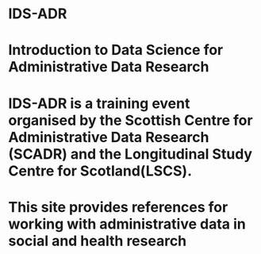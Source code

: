 # IDS-ADR
# Introduction to Data Science for Administrative Data Research
# IDS-ADR is a training event organised by the Scottish Centre for Administrative Data Research (SCADR) and the Longitudinal Study Centre for Scotland(LSCS).
# This site provides references for working with administrative data in social and health research 
